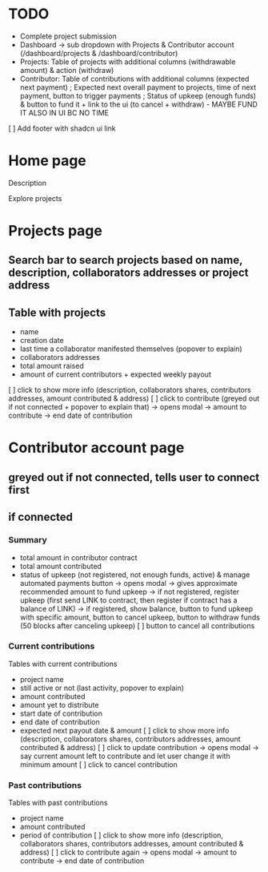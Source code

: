 # TODO

- Complete project submission
- Dashboard -> sub dropdown with Projects & Contributor account (/dashboard/projects & /dashboard/contributor)
- Projects: Table of projects with additional columns (withdrawable amount) & action (withdraw)
- Contributor: Table of contributions with additional columns (expected next payment) ; Expected next overall payment to projects, time of next payment, button to trigger payments ; Status of upkeep (enough funds) & button to fund it + link to the ui (to cancel + withdraw) - MAYBE FUND IT ALSO IN UI BC NO TIME

[ ] Add footer with shadcn ui link

# Home page

Description

Explore projects

# Projects page

## Search bar to search projects based on name, description, collaborators addresses or project address

## Table with projects

- name
- creation date
- last time a collaborator manifested themselves (popover to explain)
- collaborators addresses
- total amount raised
- amount of current contributors + expected weekly payout

[ ] click to show more info (description, collaborators shares, contributors addresses, amount contributed & address)
[ ] click to contribute (greyed out if not connected + popover to explain that) -> opens modal
-> amount to contribute
-> end date of contribution

# Contributor account page

## greyed out if not connected, tells user to connect first

## if connected

### Summary

- total amount in contributor contract
- total amount contributed
- status of upkeep (not registered, not enough funds, active) & manage automated payments button -> opens modal
  -> gives approximate recommended amount to fund upkeep
  -> if not registered, register upkeep (first send LINK to contract, then register if contract has a balance of LINK)
  -> if registered, show balance, button to fund upkeep with specific amount, button to cancel upkeep, button to withdraw funds (50 blocks after canceling upkeep)
  [ ] button to cancel all contributions

### Current contributions

Tables with current contributions

- project name
- still active or not (last activity, popover to explain)
- amount contributed
- amount yet to distribute
- start date of contribution
- end date of contribution
- expected next payout date & amount
  [ ] click to show more info (description, collaborators shares, contributors addresses, amount contributed & address)
  [ ] click to update contribution -> opens modal
  -> say current amount left to contribute and let user change it with minimum amount
  [ ] click to cancel contribution

### Past contributions

Tables with past contributions

- project name
- amount contributed
- period of contribution
  [ ] click to show more info (description, collaborators shares, contributors addresses, amount contributed & address)
  [ ] click to contribute again -> opens modal
  -> amount to contribute
  -> end date of contribution
